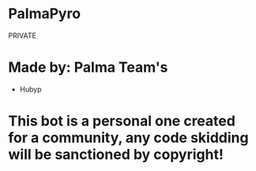 # PalmaPyro
PRIVATE 
# Made by: Palma Team's
- Hubyp 

# This bot is a personal one created for a community, any code skidding will be sanctioned by copyright!
